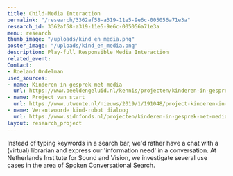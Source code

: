 ```yaml
---
title: Child-Media Interaction
permalink: "/research/3362af58-a319-11e5-9e6c-005056a71e3a"
research_id: 3362af58-a319-11e5-9e6c-005056a71e3a
menu: research
thumb_image: "/uploads/kind_en_media.png"
poster_image: "/uploads/kind_en_media.png"
description: Play-full Responsible Media Interaction
related_event:
Contact:
- Roeland Ordelman
used_sources:
- name: Kinderen in gesprek met media
  url: https://www.beeldengeluid.nl/kennis/projecten/kinderen-in-gesprek-met-media
- name: Project van start
  url: https://www.utwente.nl/nieuws/2019/1/191048/project-kinderen-in-gesprek-met-media-van-start
- name: Verantwoorde kind-robot dialoog
  url: https://www.sidnfonds.nl/projecten/kinderen-in-gesprek-met-media-een-verantwoorde-kind-robot-dialoog
layout: research_project
---
```


Instead of typing keywords in a search bar, we'd rather have a chat with a (virtual) librarian and express our 'information need' in a conversation. At Netherlands Institute for Sound and Vision, we investigate several use cases in the area of Spoken Conversational Search.  
